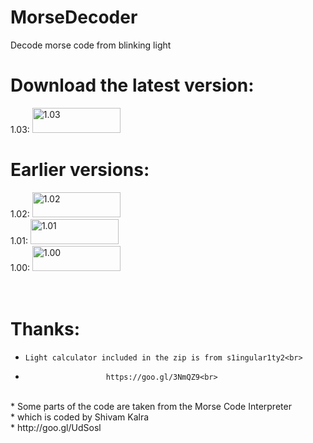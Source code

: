 # MorseDecoder
Decode morse code from blinking light
<br>
# Download the latest version: 
1.03: <a href="https://github.com/Razer2015/MorseDecoder/blob/master/MorseCodeDecoder/bin/Debug/MorseCodeDecoder_v1.03.zip?raw=true">
<img border="0" alt="1.03" src="http://dabuttonfactory.com/button.png?t=Download&f=Calibri-Bold&ts=24&tc=fff&tshs=1&tshc=000&hp=20&vp=8&c=5&bgt=gradient&bgc=3d85c6&ebgc=073763" width="141" height="40">
</a>
<br>
# Earlier versions:
1.02: <a href="https://github.com/Razer2015/MorseDecoder/blob/master/MorseCodeDecoder/bin/Debug/MorseCodeDecoder_v1.02.zip?raw=true">
<img border="0" alt="1.02" src="http://dabuttonfactory.com/button.png?t=Download&f=Calibri-Bold&ts=24&tc=fff&tshs=1&tshc=000&hp=20&vp=8&c=5&bgt=gradient&bgc=3d85c6&ebgc=073763" width="141" height="40">
</a> <br>
1.01: <a href="https://github.com/Razer2015/MorseDecoder/blob/master/MorseCodeDecoder/bin/Debug/MorseCodeDecoder_v1.01.zip?raw=true">
<img border="0" alt="1.01" src="http://dabuttonfactory.com/button.png?t=Download&f=Calibri-Bold&ts=24&tc=fff&tshs=1&tshc=000&hp=20&vp=8&c=5&bgt=gradient&bgc=3d85c6&ebgc=073763" width="141" height="40">
</a> <br>
1.00: <a href="https://github.com/Razer2015/MorseDecoder/blob/master/MorseCodeDecoder/bin/Debug/MorseCodeDecoder_v1.00.zip?raw=true">
<img border="0" alt="1.00" src="http://dabuttonfactory.com/button.png?t=Download&f=Calibri-Bold&ts=24&tc=fff&tshs=1&tshc=000&hp=20&vp=8&c=5&bgt=gradient&bgc=3d85c6&ebgc=073763" width="141" height="40">
</a> <br>
<br>
<br>
# Thanks:
*     Light calculator included in the zip is from s1ingular1ty2<br>
*                       https://goo.gl/3NmQZ9<br>
<br>
*    Some parts of the code are taken from the Morse Code Interpreter<br>
*                      which is coded by Shivam Kalra<br>
*                           http://goo.gl/UdSosl<br>
